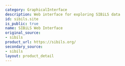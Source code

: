 ```yaml
---
category: GraphicalInterface
description: Web interface for exploring SIBiLS data
id: sibils.site
is_public: true
name: SIBiLS Web Interface
original_source:
- sibils
product_url: https://sibils.org/
secondary_source:
- sibils
layout: product_detail
---
```

